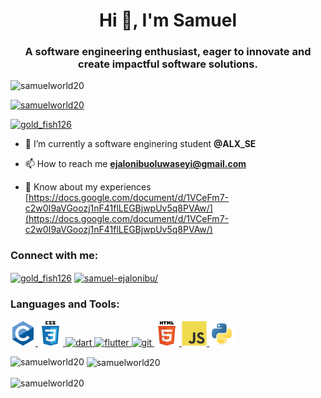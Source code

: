 <h1 align="center">Hi 👋, I'm Samuel</h1>
<h3 align="center">A software engineering enthusiast, eager to innovate and create impactful software solutions.</h3>

<p align="left"> <img src="https://komarev.com/ghpvc/?username=samuelworld20&label=Profile%20views&color=0e75b6&style=flat" alt="samuelworld20" /> </p>

<p align="left"> <a href="https://github.com/ryo-ma/github-profile-trophy"><img src="https://github-profile-trophy.vercel.app/?username=samuelworld20" alt="samuelworld20" /></a> </p>

<p align="left"> <a href="https://twitter.com/gold_fish126" target="blank"><img src="https://img.shields.io/twitter/follow/gold_fish126?logo=twitter&style=for-the-badge" alt="gold_fish126" /></a> </p>

- 🔭 I’m currently a software enginering student **@ALX_SE**

- 📫 How to reach me **ejalonibuoluwaseyi@gmail.com**

- 📄 Know about my experiences [https://docs.google.com/document/d/1VCeFm7-c2w0I9aVGoozj1nF41flLEGBjwpUv5q8PVAw/](https://docs.google.com/document/d/1VCeFm7-c2w0I9aVGoozj1nF41flLEGBjwpUv5q8PVAw/)

<h3 align="left">Connect with me:</h3>
<p align="left">
<a href="https://twitter.com/gold_fish126" target="blank"><img align="center" src="https://raw.githubusercontent.com/rahuldkjain/github-profile-readme-generator/master/src/images/icons/Social/twitter.svg" alt="gold_fish126" height="30" width="40" /></a>
<a href="https://linkedin.com/in/samuel-ejalonibu/" target="blank"><img align="center" src="https://raw.githubusercontent.com/rahuldkjain/github-profile-readme-generator/master/src/images/icons/Social/linked-in-alt.svg" alt="samuel-ejalonibu/" height="30" width="40" /></a>
</p>

<h3 align="left">Languages and Tools:</h3>
<p align="left"> <a href="https://www.cprogramming.com/" target="_blank" rel="noreferrer"> <img src="https://raw.githubusercontent.com/devicons/devicon/master/icons/c/c-original.svg" alt="c" width="40" height="40"/> </a> <a href="https://www.w3schools.com/css/" target="_blank" rel="noreferrer"> <img src="https://raw.githubusercontent.com/devicons/devicon/master/icons/css3/css3-original-wordmark.svg" alt="css3" width="40" height="40"/> </a> <a href="https://dart.dev" target="_blank" rel="noreferrer"> <img src="https://www.vectorlogo.zone/logos/dartlang/dartlang-icon.svg" alt="dart" width="40" height="40"/> </a> <a href="https://flutter.dev" target="_blank" rel="noreferrer"> <img src="https://www.vectorlogo.zone/logos/flutterio/flutterio-icon.svg" alt="flutter" width="40" height="40"/> </a> <a href="https://git-scm.com/" target="_blank" rel="noreferrer"> <img src="https://www.vectorlogo.zone/logos/git-scm/git-scm-icon.svg" alt="git" width="40" height="40"/> </a> <a href="https://www.w3.org/html/" target="_blank" rel="noreferrer"> <img src="https://raw.githubusercontent.com/devicons/devicon/master/icons/html5/html5-original-wordmark.svg" alt="html5" width="40" height="40"/> </a> <a href="https://developer.mozilla.org/en-US/docs/Web/JavaScript" target="_blank" rel="noreferrer"> <img src="https://raw.githubusercontent.com/devicons/devicon/master/icons/javascript/javascript-original.svg" alt="javascript" width="40" height="40"/> </a> <a href="https://www.python.org" target="_blank" rel="noreferrer"> <img src="https://raw.githubusercontent.com/devicons/devicon/master/icons/python/python-original.svg" alt="python" width="40" height="40"/> </a> </p>

<p><img align="left" src="https://github-readme-stats.vercel.app/api/top-langs?username=samuelworld20&show_icons=true&locale=en&layout=compact" alt="samuelworld20" /></p>

<p>&nbsp;<img align="center" src="https://github-readme-stats.vercel.app/api?username=samuelworld20&show_icons=true&locale=en" alt="samuelworld20" /></p>

<p><img align="center" src="https://github-readme-streak-stats.herokuapp.com/?user=samuelworld20&" alt="samuelworld20" /></p>
